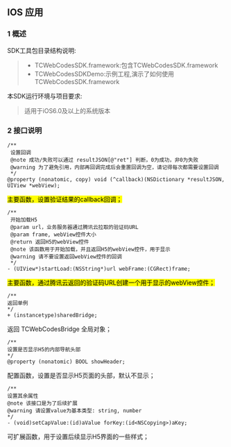 ## IOS 应用
### 1 概述
SDK工具包目录结构说明:
> * TCWebCodesSDK.framework:包含TCWebCodesSDK.framework
> * TCWebCodesSDKDemo:示例工程,演示了如何使用TCWebCodesSDK.framework

本SDK运行环境与项目要求:
> 适用于iOS6.0及以上的系统版本

### 2 接口说明
```
/**
 设置回调
 @note 成功/失败可以通过 resultJSON[@"ret"] 判断，0为成功，非0为失败
 @warning 为了避免引用，内部再回调完成后会重置回调为空，请记得每次都需要设置回调
 */
@property (nonatomic, copy) void (^callback)(NSDictionary *resultJSON, UIView *webView);
```
<mark>主要函数，设置验证结果的callback回调；<mark>

```
/**
 开始加载H5
 @param url，业务服务器通过腾讯云拉取的验证码URL
 @param frame, webView控件大小
 @return 返回H5的webView控件
 @note 该函数用于开始加载，并且返回H5的webView控件，用于显示
 @warning 请不要设置返回webView控件的回调
 */
- (UIView*)startLoad:(NSString*)url webFrame:(CGRect)frame;
```
<mark>主要函数，通过腾讯云返回的验证码URL创建一个用于显示的webView控件；<mark>

```
/**
返回单例
*/
+ (instancetype)sharedBridge;  
```
返回 TCWebCodesBridge 全局对象；
  
```
/**
设置是否显示H5的内部导航头部
*/
@property (nonatomic) BOOL showHeader;
```
配置函数，设置是否显示H5页面的头部，默认不显示；
  
```
/**
设置其余属性
@note 该接口是为了后续扩展
@warning 请设置value为基本类型: string, number
*/
- (void)setCapValue:(id)aValue forKey:(id<NSCopying>)aKey;  
```
可扩展函数，用于设置后续显示H5界面的一些样式；

